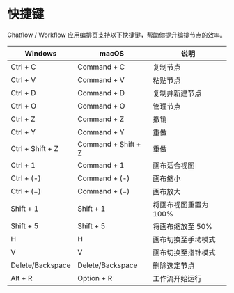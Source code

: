 # 快捷键

Chatflow / Workflow 应用编排页支持以下快捷键，帮助你提升编排节点的效率。

| Windows          | macOS               | 说明            |
| ---------------- | ------------------- | ------------- |
| Ctrl + C         | Command + C         | 复制节点          |
| Ctrl + V         | Command + V         | 粘贴节点          |
| Ctrl + D         | Command + D         | 复制并新建节点       |
| Ctrl + O         | Command + O         | 管理节点          |
| Ctrl + Z         | Command + Z         | 撤销            |
| Ctrl + Y         | Command + Y         | 重做            |
| Ctrl + Shift + Z | Command + Shift + Z | 重做            |
| Ctrl + 1         | Command + 1         | 画布适合视图        |
| Ctrl + (-)       | Command + (-)       | 画布缩小          |
| Ctrl + (=)       | Command + (=)       | 画布放大          |
| Shift + 1        | Shift + 1           | 将画布视图重置为 100% |
| Shift + 5        | Shift + 5           | 将画布缩放至 50%    |
| H                | H                   | 画布切换至手动模式     |
| V                | V                   | 画布切换至指针模式     |
| Delete/Backspace | Delete/Backspace    | 删除选定节点        |
| Alt + R          | Option + R          | 工作流开始运行       |



